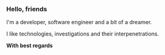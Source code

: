 ### Hello, friends

I'm a developer, software engineer and a bit of a dreamer.

I like technologies, investigations and their interpenetrations.

__With best regards__
